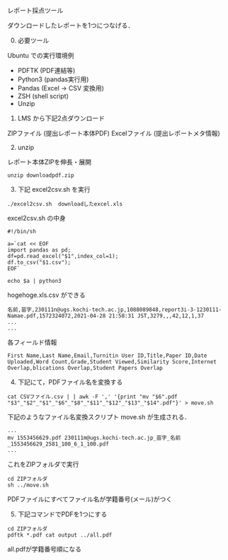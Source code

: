 レポート採点ツール

ダウンロードしたレポートを1つにつなげる．

0. 必要ツール

Ubuntu での実行環境例 

- PDFTK (PDF連結等)
- Python3 (pandas実行用)
- Pandas (Excel -> CSV 変換用)
- ZSH (shell script)
- Unzip

1. LMS から下記2点ダウンロード

ZIPファイル (提出レポート本体PDF)
Excelファイル (提出レポートメタ情報)

2. unzip

レポート本体ZIPを伸長・展開

```
unzip downloadpdf.zip
```

3. 下記 excel2csv.sh を実行

```
./excel2csv.sh  downloadしたexcel.xls
```

excel2csv.sh の中身
```
#!/bin/sh

a=`cat << EOF
import pandas as pd;
df=pd.read_excel("$1",index_col=1);
df.to_csv("$1.csv");
EOF`

echo $a | python3
```

hogehoge.xls.csv ができる

```
名前,苗字,230111n@ugs.kochi-tech.ac.jp,1088089848,report3i-3-1230111-Namae.pdf,1572324072,2021-04-28 21:58:31 JST,3279,,,42,12,1,37
...
...
```
各フィールド情報
```
First Name,Last Name,Email,Turnitin User ID,Title,Paper ID,Date Uploaded,Word Count,Grade,Student Viewed,Similarity Score,Internet Overlap,blications Overlap,Student Papers Overlap
```

4. 下記にて，PDFファイル名を変換する


```
cat CSVファイル.csv | | awk -F ',' '{print "mv "$6".pdf "$3"_"$2"_"$1"_"$6"_"$8"_"$11"_"$12"_"$13"_"$14".pdf"}' > move.sh
```

下記のようなファイル名変換スクリプト move.sh が生成される． 

```
...
mv 1553456629.pdf 230111m@ugs.kochi-tech.ac.jp_苗字_名前_1553456629_2581_100_6_1_100.pdf
...
```
これをZIPフォルダで実行
```
cd ZIPフォルダ
sh ../move.sh
```

PDFファイルにすべてファイル名が学籍番号(メール)がつく

5. 下記コマンドでPDFを1つにする

```
cd ZIPフォルダ
pdftk *.pdf cat output ../all.pdf
```

all.pdfが学籍番号順になる



